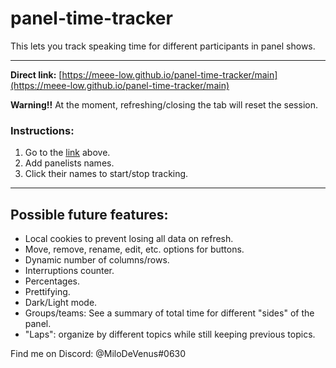 # panel-time-tracker
 This lets you track speaking time for different participants in panel shows.
 
 <hr>

 **Direct link:** [https://meee-low.github.io/panel-time-tracker/main](https://meee-low.github.io/panel-time-tracker/main)

 **Warning!!** At the moment, refreshing/closing the tab will reset the session.

 ### Instructions:
 1. Go to the [link](https://meee-low.github.io/panel-time-tracker/main) above.
 2. Add panelists names.
 3. Click their names to start/stop tracking.

<hr>

## Possible future features:
- Local cookies to prevent losing all data on refresh.
- Move, remove, rename, edit, etc. options for buttons.
- Dynamic number of columns/rows.
- Interruptions counter.
- Percentages.
- Prettifying.
- Dark/Light mode.
- Groups/teams: See a summary of total time for different "sides" of the panel.
- "Laps": organize by different topics while still keeping previous topics.

Find me on Discord: @MiloDeVenus#0630